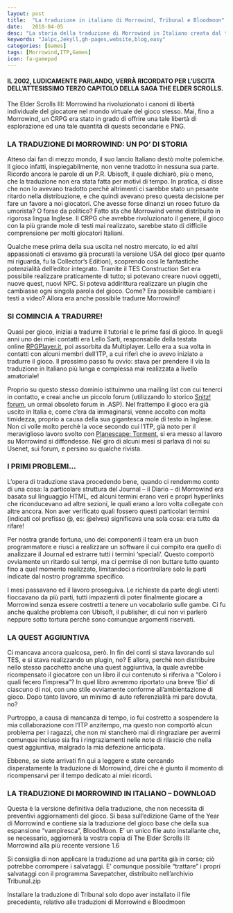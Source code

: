 ```yaml
---
layout: post
title:  "La traduzione in italiano di Morrowind, Tribunal e Bloodmoon"
date:   2018-04-05
desc: "La storia della traduzione di Morrowind in Italiano creata dal team ITP. Scarica traduzione di Morrowind, Tribunal e Bloodmoon"
keywords: "Jalpc,Jekyll,gh-pages,website,blog,easy"
categories: [Games]
tags: [Morrowind,ITP,Games]
icon: fa-gamepad
---
```

<!-- ![TitleImg]({{ site.img_path }}/29-morrowind.webp) -->

#### IL 2002, LUDICAMENTE PARLANDO, VERRÀ RICORDATO PER L’USCITA DELL’ATTESISSIMO TERZO CAPITOLO DELLA SAGA THE ELDER SCROLLS.

The Elder Scrolls III: Morrowind ha rivoluzionato i canoni di libertà individuale del giocatore nel mondo virtuale del gioco stesso. Mai, fino a Morrowind, un CRPG era stato in grado di offrire una tale libertà di esplorazione ed una tale quantità di quests secondarie e PNG.

### LA TRADUZIONE DI MORROWIND: UN PO’ DI STORIA

Atteso dai fan di mezzo mondo, il suo lancio Italiano destò molte polemiche. Il gioco infatti, inspiegabilmente, non venne tradotto in nessuna sua parte. Ricordo ancora le parole di un P.R. Ubisoft, il quale dichiarò, più o meno, che la traduzione non era stata fatta per motivi di tempo. In pratica, ci disse che non lo avevano tradotto perchè altrimenti ci sarebbe stato un pesante ritardo nella distribuzione, e che quindi avevano preso questa decisione per fare un favore a noi giocatori. Che avesse forse dinanzi un roseo futuro da umorista? O forse da politico? Fatto sta che Morrowind venne distribuito in rigorosa lingua Inglese. Il CRPG che avrebbe rivoluzionato il genere, il gioco con la più grande mole di testi mai realizzato, sarebbe stato di difficile comprensione per molti giocatori Italiani.

Qualche mese prima della sua uscita nel nostro mercato, io ed altri appassionati ci eravamo già procurati la versione USA del gioco (per quanto mi riguarda, fu la Collector’s Edition), scoprendo così le fantastiche potenzialità dell’editor integrato. Tramite il TES Construction Set era possibile realizzare praticamente di tutto; si potevano creare nuovi oggetti, nuove quest, nuovi NPC. Si poteva addirittura realizzare un plugin che cambiasse ogni singola parola del gioco. Come? Era possibile cambiare i testi a video? Allora era anche possibile tradurre Morrowind!

### SI COMINCIA A TRADURRE!

Quasi per gioco, iniziai a tradurre il tutorial e le prime fasi di gioco. In quegli anni uno dei miei contatti era Lello Sarti, responsabile della testata online [RPGPlayer.it](http://forum.multiplayer.it/showthread.php?209954-RPGPLAYER), poi assorbita da Multiplayer. Lello era a sua volta in contatti con alcuni membri dell’ITP, a cui riferì che io avevo iniziato a tradurre il gioco. Il prossimo passo fu ovvio: stava per prendere il via la traduzione in Italiano più lunga e complessa mai realizzata a livello amatoriale!

Proprio su questo stesso dominio istituimmo una mailing list con cui tenerci in contatto, e creai anche un piccolo forum (utilizzando lo storico [Snitz! forum](http://forum.snitz.com/), un ormai obsoleto forum in .ASP). Nel frattempo il gioco era già uscito in Italia e, come c’era da immaginarsi, venne accolto con molta timidezza, proprio a causa della sua gigantesca mole di testo in Inglese. Non ci volle molto perchè la voce secondo cui l’ITP, già noto per il meraviglioso lavoro svolto con [Planescape: Torment](http://www.skyflash.it/2009/10/la-traduzione-in-italiano-di-planescape-torment-del-team-itp/), si era messo al lavoro su Morrowind si diffondesse. Nel giro di alcuni mesi si parlava di noi su Usenet, sui forum, e persino su qualche rivista.

### I PRIMI PROBLEMI…

L’opera di traduzione stava procedendo bene, quando ci rendemmo conto di una cosa: la particolare struttura del Journal – il Diario – di Morrowind era basata sul linguaggio HTML, ed alcuni termini erano veri e propri hyperlinks che riconducevano ad altre sezioni, le quali erano a loro volta collegate con altre ancora. Non aver verificato quali fossero questi particolari termini (indicati col prefisso @, es: @elves) significava una sola cosa: era tutto da rifare!

Per nostra grande fortuna, uno dei componenti il team era un buon programmatore e riuscì a realizzare un software il cui compito era quello di analizzare il Journal ed estrarre tutti i termini ‘speciali’. Questo comportò ovviamente un ritardo sui tempi, ma ci permise di non buttare tutto quanto fino a quel momento realizzato, limitandoci a ricontrollare solo le parti indicate dal nostro programma specifico.

I mesi passavano ed il lavoro proseguiva. Le richieste da parte degli utenti fioccavano da più parti, tutti impazienti di poter finalmente giocare a Morrowind senza essere costretti a tenere un vocabolario sulle gambe. Ci fu anche qualche problema con Ubisoft, il publisher, di cui non vi parlerò neppure sotto tortura perchè sono comunque argomenti riservati.

### LA QUEST AGGIUNTIVA

Ci mancava ancora qualcosa, però. In fin dei conti si stava lavorando sul TES, e si stava realizzando un plugin, no? E allora, perchè non distribuire nello stesso pacchetto anche una quest aggiuntiva, la quale avrebbe ricompensato il giocatore con un libro il cui contenuto si riferiva a “Coloro i quali fecero l’impresa”? In quel libro avremmo riportato una breve ‘Bio’ di ciascuno di noi, con uno stile ovviamente conforme all’ambientazione di gioco. Dopo tanto lavoro, un minimo di auto referenzialità mi pare dovuta, no?

Purtroppo, a causa di mancanza di tempo, io fui costretto a sospendere la mia collaborazione con l’ITP anzitempo, ma questo non comportò alcun problema per i ragazzi, che non mi stancherò mai di ringraziare per avermi comunque incluso sia fra i ringraziamenti nelle note di rilascio che nella quest aggiuntiva, malgrado la mia defezione anticipata.

Ebbene, se siete arrivati fin qui a leggere e state cercando disperatamente la traduzione di Morrowind, direi che è giunto il momento di ricompensarvi per il tempo dedicato ai miei ricordi.

### LA TRADUZIONE DI MORROWIND IN ITALIANO – DOWNLOAD

Questa è la versione definitiva della traduzione, che non necessita di preventivi aggiornamenti del gioco. Si basa sull’edizione Game of the Year di Morrowind e contiene sia la traduzione del gioco base che della sua espansione “vampiresca”, BloodMoon. E’ un unico file auto installante che, se necessario, aggiornerà la vostra copia di The Elder Scrolls III: Morrowind alla più recente versione 1.6

Si consiglia di non applicare la traduzione ad una partita già in corso; ciò potrebbe corrompere i salvataggi. E’ comunque possibile “trattare” i propri salvataggi con il programma Savepatcher, distribuito nell’archivio Tribunal.zip

Installare la traduzione di Tribunal solo dopo aver installato il file precedente, relativo alle traduzioni di Morrowind e Bloodmoon